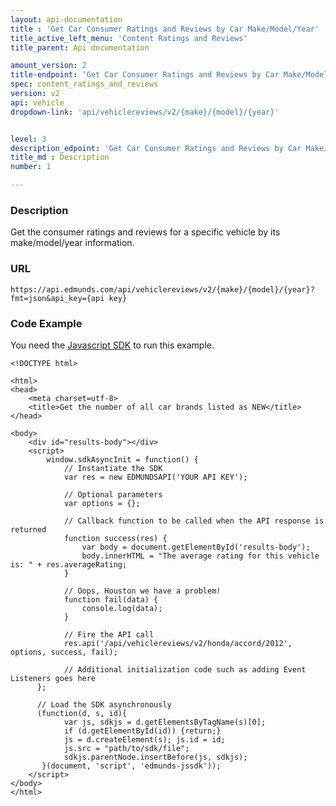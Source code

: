 ```yaml
---
layout: api-documentation
title : 'Get Car Consumer Ratings and Reviews by Car Make/Model/Year'
title_active_left_menu: 'Content Ratings and Reviews'
title_parent: Api documentation

amount_version: 2
title-endpoint: 'Get Car Consumer Ratings and Reviews by Car Make/Model/Year'
spec: content_ratings_and_reviews
version: v2
api: vehicle
dropdown-link: 'api/vehiclereviews/v2/{make}/{model}/{year}'


level: 3
description_edpoint: 'Get Car Consumer Ratings and Reviews by Car Make/Model/Year'
title_md : Description
number: 1

---
```


### Description

Get the consumer ratings and reviews for a specific vehicle by its make/model/year information.

### URL

	https://api.edmunds.com/api/vehiclereviews/v2/{make}/{model}/{year}?fmt=json&api_key={api key}
	
### Code Example

You need the [Javascript SDK](https://github.com/EdmundsAPI/edmunds-javascript-sdk) to run this example.

	<!DOCTYPE html>

	<html>
	<head>
		<meta charset=utf-8>
		<title>Get the number of all car brands listed as NEW</title>
	</head>

	<body>
		<div id="results-body"></div>
		<script>
		  	window.sdkAsyncInit = function() {
		    	// Instantiate the SDK
				var res = new EDMUNDSAPI('YOUR API KEY');

				// Optional parameters
				var options = {};

				// Callback function to be called when the API response is returned
				function success(res) {
					var body = document.getElementById('results-body');
					body.innerHTML = "The average rating for this vehicle is: " + res.averageRating;
				}

				// Oops, Houston we have a problem!
				function fail(data) {
					console.log(data);
				}

				// Fire the API call
				res.api('/api/vehiclereviews/v2/honda/accord/2012', options, success, fail);

			    // Additional initialization code such as adding Event Listeners goes here
		  };

		  // Load the SDK asynchronously
		  (function(d, s, id){
		     	var js, sdkjs = d.getElementsByTagName(s)[0];
		     	if (d.getElementById(id)) {return;}
		     	js = d.createElement(s); js.id = id;
		     	js.src = "path/to/sdk/file";
		     	sdkjs.parentNode.insertBefore(js, sdkjs);
		   }(document, 'script', 'edmunds-jssdk'));
		</script>
	</body>
	</html>